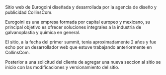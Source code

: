 Sitio web de Eurogoini diseñada y desarrollada por la agencia de diseño y publicidad CollinsCom.

Eurogoini es una empresa formada por capital europeo y mexicano, su principal objetivo es ofrecer soluciones integrales a la industria de galvanoplastia y química en general.

El sitio, a la fecha del primer summit, tenia aproximadamente 2 años y fue echo por un desarrollador web que estuve trabajando anteriormente en CollinsCom.

Posterior a una solicitud del cliente de agregar una nueva seccion al sitio se inicio con las modificaciones y versionamiento del sitio.